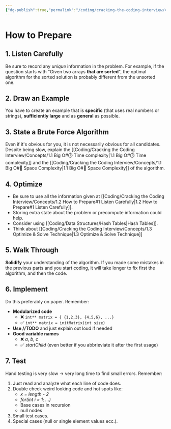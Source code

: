 ```yaml
---
{"dg-publish":true,"permalink":"/coding/cracking-the-coding-interview/concepts/1-2-how-to-prepare/"}
---
```


# How to Prepare
## 1. Listen Carefully
Be sure to record any _unique_ information in the problem.
For example, if the question starts with "Given two arrays **that are sorted**", the optimal algorithm for the sorted solution is probably different from the unsorted one.

## 2. Draw an Example
You have to create an example that is **specific** (that uses real numbers or strings), **sufficiently large** and as **general** as possible.

## 3. State a Brute Force Algorithm
Even if it's obvious for you, it is not necessarily obvious for all candidates. Despite being slow, explain the [[Coding/Cracking the Coding Interview/Concepts/1.1 Big O#⏱️ Time complexity\|1.1 Big O#⏱️ Time complexity]] and the [[Coding/Cracking the Coding Interview/Concepts/1.1 Big O#💾 Space Complexity\|1.1 Big O#💾 Space Complexity]] of the algorithm.

## 4. Optimize
- Be sure to use all the information given at [[Coding/Cracking the Coding Interview/Concepts/1.2 How to Prepare#1 Listen Carefully\|1.2 How to Prepare#1 Listen Carefully]]. 
- Storing extra state about the problem or precompute information could help. 
- Consider using [[Coding/Data Structures/Hash Tables\|Hash Tables]].
- Think about [[Coding/Cracking the Coding Interview/Concepts/1.3 Optimize & Solve Technique\|1.3 Optimize & Solve Technique]]

## 5. Walk Through
**Solidify** your understanding of the algorithm. If you made some mistakes in the previous parts and you start coding, it will take longer to fix first the algorithm, and then the code.

## 6. Implement
Do this preferably on paper. 
Remember:
- **Modularized code**
	- ❌ `int** matrix = { {1,2,3}, {4,5,6}, ...}`
	- ✅ `int** matrix = initMatrix(int size)`
- **Use //TODO** and just explain out loud if needed
- **Good variable names**
	- ❌ _a_, _b_, _c_
	- ✅ _startChild_ (even better if you abbrieviate it after the first usage)

## 7. Test
Hand testing is very slow $\rightarrow$ very long time to find small errors.
Remember:
1. Just read and analyze what each line of code does.
2. Double check weird looking code and hot spots like:
	- _x = length - 2_
	- _for(int i = 1; ...)_
	- Base cases in recursion
	- null nodes
3. Small test cases.
4. Special cases (null or single element values ecc.).